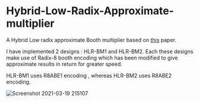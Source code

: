 # Hybrid-Low-Radix-Approximate-multiplier
A Hybrid Low radix approximate Booth multiplier based on <a href="https://www.researchgate.net/publication/339370491_Hybrid_Low_Radix_Encoding-Based_Approximate_Booth_Multipliers">this</a> paper.

I have implemented 2 designs : HLR-BM1 and HLR-BM2. Each these designs make use of Radix-8 booth encoding which has been modified to give approximate results in return for greater speed.

HLR-BM1 uses R8ABE1 encoding , whereas HLR-BM2 uses R8ABE2 encoding.

![Screenshot 2021-03-19 215107](https://user-images.githubusercontent.com/51068682/111811598-3d363c00-88fd-11eb-858b-1288ff04d23c.png)
